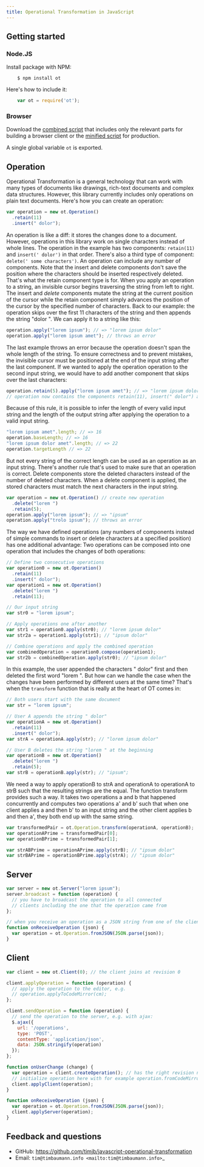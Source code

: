 ```yaml
---
title: Operational Transformation in JavaScript
---
```


Getting started
---------------


### Node.JS

Install package with NPM:

~~~
    $ npm install ot
~~~

Here's how to include it:

<!-- TODO: usage with bower -->

~~~javascript
    var ot = require('ot');
~~~


### Browser

Download the [combined script](https://raw.github.com/Operational-Transformation/ot.js/master/dist/ot.js) that includes only the relevant parts for building a browser client or the [minified script](https://raw.github.com/Operational-Transformation/ot.js/master/dist/ot-min.js) for production.

A single global variable ``ot`` is exported.

<!--
The script has been tested on Chromium 17, Firefox 11 and Internet Explorer 9.
-->


Operation
---------

Operational Transformation is a general technology that can work with many types of documents like drawings, rich-text documents and complex data structures. However, this library currently includes only operations on plain text documents. Here's how you can create an operation:

~~~javascript
var operation = new ot.Operation()
  .retain(11)
  .insert(" dolor");
~~~

An operation is like a diff: it stores the changes done to a document. However, operations in this library work on single characters instead of whole lines. The operation in the example has two components: ``retain(11)`` and ``insert(' dolor')`` in that order. There's also a third type of component: ``delete(' some characters')``. An operation can include any number of components. Note that the insert and delete components don't save the position where the characters should be inserted respectively deleted. That's what the retain component type is for. When you apply an operation to a string, an invisible cursor begins traversing the string from left to right. The insert and *delete* components mutate the string at the current position of the cursor while the retain component simply advances the position of the cursor by the specified number of characters. Back to our example: the operation skips over the first 11 characters of the string and then appends the string "dolor ". We can apply it to a string like this:

~~~javascript
operation.apply("lorem ipsum"); // => "lorem ipsum dolor"
operation.apply("lorem ipsum amet"); // throws an error
~~~

The last example throws an error because the operation doesn't span the whole length of the string. To ensure correctness and to prevent mistakes, the invisible cursor must be positioned at the end of the input string after the last component. If we wanted to apply the operation operation to the second input string, we would have to add another component that skips over the last characters:

~~~javascript
operation.retain(5).apply("lorem ipsum amet"); // => "lorem ipsum dolor amet" 
// operation now contains the components retain(11), insert(" dolor") and retain(5)
~~~

Because of this rule, it is possible to infer the length of every valid input string and the length of the output string after applying the operation to a valid input string.

~~~javascript
"lorem ipsum amet".length; // => 16
operation.baseLength; // => 16
"lorem ipsum dolor amet".length; // => 22
operation.targetLength // => 22
~~~

But not every string of the correct length can be used as an operation as an input string. There's another rule that's used to make sure that an operation is correct. Delete components store the deleted characters instead of the number of deleted characters. When a delete component is applied, the stored characters must match the next characters in the input string.

~~~javascript
var operation = new ot.Operation() // create new operation
  .delete("lorem ")
  .retain(5);
operation.apply("lorem ipsum"); // => "ipsum"
operation.apply("trolo ipsum"); // throws an error
~~~

The way we have defined operations (any numbers of components instead of simple commands to insert or delete characters at a specified position) has one additional advantage: Two operations can be composed into one operation that includes the changes of both operations:

~~~javascript
// Define two consecutive operations
var operation0 = new ot.Operation()
  .retain(11)
  .insert(" dolor");
var operation1 = new ot.Operation()
  .delete("lorem ")
  .retain(11);

// Our input string
var str0 = "lorem ipsum";

// Apply operations one after another
var str1 = operation0.apply(str0); // "lorem ipsum dolor"
var str2a = operation1.apply(str1); // "ipsum dolor"

// Combine operations and apply the combined operation
var combinedOperation = operation0.compose(operation1);
var str2b = combinedOperation.apply(str0); // "ipsum dolor"
~~~

In this example, the user appended the characters " dolor" first and then deleted the first word "lorem ". But how can we handle the case when the changes have been performed by different users at the same time? That's when the ``transform`` function that is really at the heart of OT comes in:

~~~javascript
// Both users start with the same document
var str = "lorem ipsum";

// User A appends the string " dolor"
var operationA = new ot.Operation()
  .retain(11)
  .insert(" dolor");
var strA = operationA.apply(str); // "lorem ipsum dolor"

// User B deletes the string "lorem " at the beginning
var operationB = new ot.Operation()
  .delete("lorem ")
  .retain(5);
var strB = operationB.apply(str); // "ipsum";
~~~

We need a way to apply operationB to strA and operationA to operationA to strB such that the resulting strings are the equal. The function transform provides such a way. It takes two operations a and b that happened concurrently and computes two operations a' and b' such that when one client applies a and then b' to an input string and the other client applies b and then a', they both end up with the same string.

~~~javascript
var transformedPair = ot.Operation.transform(operationA, operationB);
var operationAPrime = transformedPair[0];
var operationBPrime = transformedPair[1];

var strABPrime = operationAPrime.apply(strB); // "ipsum dolor"
var strBAPrime = operationBPrime.apply(strA); // "ipsum dolor"
~~~

<!--
There is one additional method available on operations: ``invert`` returns a new operation that reverts all changes of a given operation. For example:

~~~javascript
var str = "lorem ipsum";
var operation = new ot.Operation()
  .delete("lorem ")
  .retain(5);
operation.apply(str); // => "ipsum"
var inverse = operation.invert();
inverse.apply(operation.apply(str)); // => "lorem ipsum"
~~~

This function comes in handy when implementing undo and redo stacks.
-->


<!--
CodeMirror integration
----------------------

Although this library can be extended to work with other editors like ACE from Cloud9 or simple textarea elements, it is intended to be used together with `CodeMirror <https://codemirror.net/>`_. You can can listen for changes on the CodeMirror instance and convert them like this:

~~~javascript
var oldValue = "lorem ipsum\ndolor sit amet";
var wrapper = document.getElementById('wrapper');
var cm = CodeMirror(wrapper, {
  value: oldValue,
  onChange: function (cm, change) {
    var operation = new ot.Operation().fromCodeMirrorChange(change, oldValue);
    // do something with the operation here, like logging it
    // or sending it to the server
    oldValue = cm.getValue();
  }
});
~~~

You have to call the method `fromCodeMirrorChange` with a [CodeMirror change object](http://codemirror.net/doc/manual.html#option_onChange>) and the value of the editor *before* the change. This is necessary to store the deleted characters if characters were deleted.

The method ``applyToCodeMirror`` applies an operation to a CodeMirror instance. Theoretically, it is not strictly necessary, because you could simply get the current value from the editor, apply the operation and set the new value. However, this approach has several disadvantages. Firstly, CodeMirror needs to rebuild it's internal datastructures, a substantial amount of CodeMirror's DOM tree needs to be rerendered and syntax highlighting needs to start from the beginning of the document. Secondly, the user's current cursor position is lost. Here's how you can use it:

~~~javascript
var operation = new ot.Operation()
  .retain(6)
  .delete(" ipsum")
  .retain(15);
operation.applyToCodeMirror(cm);
~~~

A call to this method will trigger the ``onChange`` callback. Therefore you have to be careful not to create infinite loops by applying an operation received from the server and sending it back to the server as if it was a change that the user has made.
-->


Server
------

~~~javascript
var server = new ot.Server("lorem ipsum");
server.broadcast = function (operation) {
  // you have to broadcast the operation to all connected
  // clients including the one that the operation came from
};

// when you receive an operation as a JSON string from one of the clients, do:
function onReceiveOperation (json) {
  var operation = ot.Operation.fromJSON(JSON.parse(json));
}
~~~


Client
-------

~~~javascript
var client = new ot.Client(0); // the client joins at revision 0

client.applyOperation = function (operation) {
  // apply the operation to the editor, e.g.
  // operation.applyToCodeMirror(cm);
};

client.sendOperation = function (operation) {
  // send the operation to the server, e.g. with ajax:
  $.ajax({
    url: '/operations',
    type: 'POST',
    contentType: 'application/json',
    data: JSON.stringify(operation)
  });
};

function onUserChange (change) {
  var operation = client.createOperation(); // has the right revision number
  // initialize operation here with for example operation.fromCodeMirrorChange
  client.applyClient(operation);
}

function onReceiveOperation (json) {
  var operation = ot.Operation.fromJSON(JSON.parse(json));
  client.applyServer(operation);
}
~~~


Feedback and questions
----------------------

* GitHub: https://github.com/timjb/javascript-operational-transformation
* Email: `tim@timbaumann.info <mailto:tim@timbaumann.info>`_

<!--
* IRC: there's a good chance I'm hanging out as timjb on #tree (that's the channel of the `Tree project <https://github.com/garden/tree>`_, a project using my library)
-->

